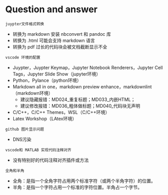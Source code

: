 # Question and answer

`juypter文件格式转换`

- 转换为 markdown 安装 nbconvert 和 pandoc 库
- 转换为 .html 可能会支持 markdown 语言
- 转换为 pdf 过长的代码块会被文档截断显示不全

`vscode 环境的配置`

- Juypter，Juypter Keymap，Jupyter Notebook Renderers，Jupyter Cell Tags，Jupyter Slide Show（jupyter环境）
- Python，Pylance（python环境）
- Markdown all in one，markdown preview enhance，markdownlint（markdown环境）  
  - 建议隐藏报错：MD024_重复标题；MD033_内嵌HTML；
  - 建议修改报错：MD036_粗体做标题；MD040_代码块无声明
- C/C++，C/C++ Themes，WSL（C/C++环境）
- Latex Workshop（LAtex环境）  

`github 图片显示问题`

- DNS污染

`vscode和 MATLAB 实现代码注释对齐`

- 没有特别好的代码注释对齐插件或方法

`全角和半角`

- 全角：是指一个全角字符占用两个标准字符（或两个半角字符）的位置。  
- 半角：是指一个字符占用一个标准的字符位置。半角占一个字节。


